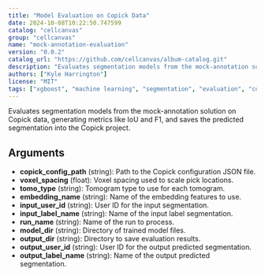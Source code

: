 ```yaml
---
title: "Model Evaluation on Copick Data"
date: 2024-10-08T10:22:50.747599
catalog: "cellcanvas"
group: "cellcanvas"
name: "mock-annotation-evaluation"
version: "0.0.2"
catalog_url: "https://github.com/cellcanvas/album-catalog.git"
description: "Evaluates segmentation models from the mock-annotation solution on Copick data, generating metrics like IoU and F1, and saves the predicted segmentation into the Copick project."
authors: ["Kyle Harrington"]
license: "MIT"
tags: ["xgboost", "machine learning", "segmentation", "evaluation", "copick"]
---
```


Evaluates segmentation models from the mock-annotation solution on Copick data, generating metrics like IoU and F1, and saves the predicted segmentation into the Copick project.

## Arguments

- **copick_config_path** (string): Path to the Copick configuration JSON file.
- **voxel_spacing** (float): Voxel spacing used to scale pick locations.
- **tomo_type** (string): Tomogram type to use for each tomogram.
- **embedding_name** (string): Name of the embedding features to use.
- **input_user_id** (string): User ID for the input segmentation.
- **input_label_name** (string): Name of the input label segmentation.
- **run_name** (string): Name of the run to process.
- **model_dir** (string): Directory of trained model files.
- **output_dir** (string): Directory to save evaluation results.
- **output_user_id** (string): User ID for the output predicted segmentation.
- **output_label_name** (string): Name of the output predicted segmentation.

